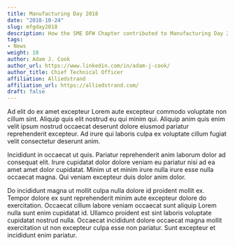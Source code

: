 ```yaml
---
title: Manufacturing Day 2018
date: "2018-10-24"
slug: mfgday2018
description: How the SME DFW Chapter contributed to Manufacturing Day 2018.
tags:
- News
weight: 10
author: Adam J. Cook
author_url: https://www.linkedin.com/in/adam-j-cook/
author_title: Chief Technical Officer
affiliation: Alliedstrand
affiliation_url: https://alliedstrand.com/
draft: false
---
```


Ad elit do ex amet excepteur Lorem aute excepteur commodo voluptate non cillum sint. Aliquip quis elit nostrud eu qui minim qui. Aliquip anim quis enim velit ipsum nostrud occaecat deserunt dolore eiusmod pariatur reprehenderit excepteur. Ad irure qui laboris culpa ex voluptate cillum fugiat velit consectetur deserunt anim.

Incididunt in occaecat ut quis. Pariatur reprehenderit anim laborum dolor ad consequat elit. Irure cupidatat dolor dolore veniam eu pariatur nisi ad ea amet amet dolor cupidatat. Minim ut et minim irure nulla irure esse nulla occaecat magna. Qui veniam excepteur duis dolor anim dolor.

Do incididunt magna ut mollit culpa nulla dolore id proident mollit ex. Tempor dolore ex sunt reprehenderit minim aute excepteur dolore do exercitation. Occaecat cillum labore veniam occaecat sunt aliquip Lorem nulla sunt enim cupidatat id. Ullamco proident est sint laboris voluptate cupidatat nostrud nulla. Occaecat incididunt dolore occaecat magna mollit exercitation ut non excepteur culpa esse non pariatur. Sunt excepteur et incididunt enim pariatur.
